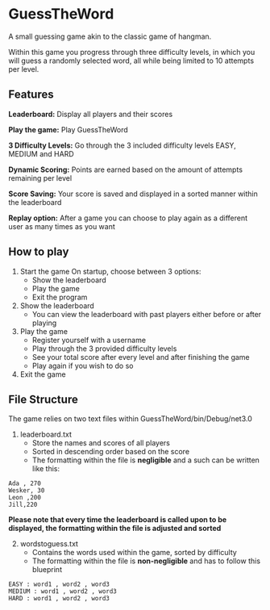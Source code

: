 # GuessTheWord

A small guessing game akin to the classic game of hangman. 

Within this game you progress through three difficulty levels, in which you will guess a randomly selected word, all while being limited to 10 attempts per level.

## Features

**Leaderboard:** Display all players and their scores

**Play the game:** Play GuessTheWord

**3 Difficulty Levels:** Go through the 3 included difficulty levels EASY, MEDIUM and HARD

**Dynamic Scoring:** Points are earned based on the amount of attempts remaining per level

**Score Saving:** Your score is saved and displayed in a sorted manner within the leaderboard

**Replay option:** After a game you can choose to play again as a different user as many times as you want

## How to play

1. Start the game
   On startup, choose between 3 options:
   - Show the leaderboard
   - Play the game
   - Exit the program
2. Show the leaderboard
   - You can view the leaderboard with past players either before or after playing
3. Play the game
   - Register yourself with a username
   - Play through the 3 provided difficulty levels
   - See your total score after every level and after finishing the game
   - Play again if you wish to do so
4. Exit the game

## File Structure

The game relies on two text files within GuessTheWord/bin/Debug/net3.0

1. leaderboard.txt
   - Store the names and scores of all players
   - Sorted in descending order based on the score
   - The formatting within the file is **negligible** and a such can be written like this:
```
Ada , 270
Wesker, 30
Leon ,200
Jill,220
```
**Please note that every time the leaderboard is called upon to be displayed, the formatting within the file is adjusted and sorted**

2. wordstoguess.txt
   - Contains the words used within the game, sorted by difficulty
   - The formatting within the file is **non-negligible** and has to follow this blueprint
```
EASY : word1 , word2 , word3
MEDIUM : word1 , word2 , word3
HARD : word1 , word2 , word3
```







